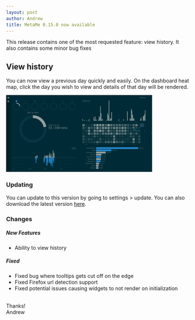 ```yaml
---
layout: post
author: Andrew
title: MetaMe 0.15.0 now available
---
```


This release contains one of the most requested feature: view history. It also contains some minor bug fixes

## View history

You can now view a previous day quickly and easily. On the dashboard heat map, click the day you wish to view and details of that day will be rendered.

<div class="my-3">
<img class="m-2" src="/assets/metame-view-history.gif" alt="MetaMe view history" title="MetaMe view history" width="400"/>
</div>

### Updating

You can update to this version by going to settings > update. You can also download the latest version [here](/download.html).

### Changes

##### New Features

- Ability to view history

##### Fixed

- Fixed bug where tooltips gets cut off on the edge
- Fixed Firefox url detection support
- Fixed potential issues causing widgets to not render on initialization

<br/>
Thanks!
<br/>
Andrew
